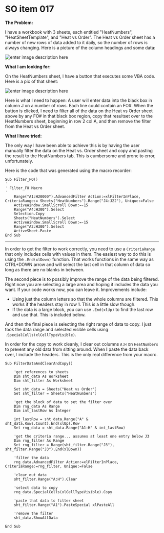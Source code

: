 # SO item 017
**The Problem:**

I have a workbook with 3 sheets, each entitled "HeatNumbers", "HeatSheetTemplate", and "Heat vs Order". The Heat vs Order sheet has a number of new rows of data added to it daily, so the number of rows is always changing. Here is a picture of the column headings and some data:

![enter image description here](https://i.stack.imgur.com/nkyGJ.jpg)

**What I am looking for:**

On the HeatNumbers sheet, I have a button that executes some VBA code. Here is a pic of that sheet:

![enter image description here](https://i.stack.imgur.com/9ur7t.jpg)

Here is what I need to happen: A user will enter data into the black box in column J on a number of rows. Each line could contain an FO#. When the button is clicked, I need to filter all of the data on the Heat vs Order sheet above by any FO# in that black box region, copy that resultset over to the HeatNumbers sheet, beginning in row 2 col A, and then remove the filter from the Heat vs Order sheet.

**What I have tried:**

The only way I have been able to achieve this is by having the user manually filter the data on the Heat vs. Order sheet and copy and pasting the result to the HeatNumbers tab. This is cumbersome and prone to error, unfortunately.

Here is the code that was generated using the macro recorder:

```
Sub Filter_FO()
'
' Filter_FO Macro
'
    Range("A1:H20000").AdvancedFilter Action:=xlFilterInPlace, CriteriaRange:= Sheets("HeatNumbers").Range("J4:J22"), Unique:=False
    ActiveWindow.SmallScroll Down:=-15
    Range("A4:H300").Select
    Selection.Copy
    Sheets("HeatNumbers").Select
    ActiveWindow.SmallScroll Down:=-15
    Range("A2:H300").Select
    ActiveSheet.Paste
End Sub

```

----

In order to get the filter to work correctly, you need to use a `CriteriaRange` that only includes cells with values in them. The easiest way to do this is using the `.End(xlDown)` function. That works functions in the same way as CTRL+DOWN arrow and will select the last cell in that column of data so long as there are no blanks in between.

The second piece is to possibly improve the range of the data being filtered. Right now you are selecting a large area and hoping it includes the data you want. If your code works now, you can leave it. Improvements include:

*   Using just the column letters so that the whole columns are filtered. This works if the headers stay in row 1\. This is a little slow though.
*   If the data is a large block, you can use `.End(xlUp)` to find the last row and use that. This is included below.

And then the final piece is selecting the right range of data to copy. I just took the data range and selected visible cells using `.SpecialCells(xlCellTypeVisible)`.

In order for the copy to work cleanly, I clear out columns `A:H` on `HeatNumbers` to prevent any old data from sitting around. When I paste the data back over, I include the headers. This is the only real difference from your macro.

```
Sub FilterDataAndClearAndCopy()

    'get references to sheets
    Dim sht_data As Worksheet
    Dim sht_filter As Worksheet

    Set sht_data = Sheets("Heat vs Order")
    Set sht_filter = Sheets("HeatNumbers")

    'get the block of data to set the filter over
    Dim rng_data As Range
    Dim int_lastRow As Integer

    int_lastRow = sht_data.Range("A" & sht_data.Rows.Count).End(xlUp).Row
    Set rng_data = sht_data.Range("A1:H" & int_lastRow)

    'get the criteria range... assumes at least one entry below J3
    Dim rng_filter As Range
    Set rng_filter = Range(sht_filter.Range("J3"), sht_filter.Range("J3").End(xlDown))

    'filter the data
    rng_data.AdvancedFilter Action:=xlFilterInPlace, CriteriaRange:=rng_filter, Unique:=False

    'clear out data
    sht_filter.Range("A:H").Clear

    'select data to copy
    rng_data.SpecialCells(xlCellTypeVisible).Copy

    'paste that data to filter sheet
    sht_filter.Range("A1").PasteSpecial xlPasteAll

    'remove the filter
    sht_data.ShowAllData

End Sub

```
